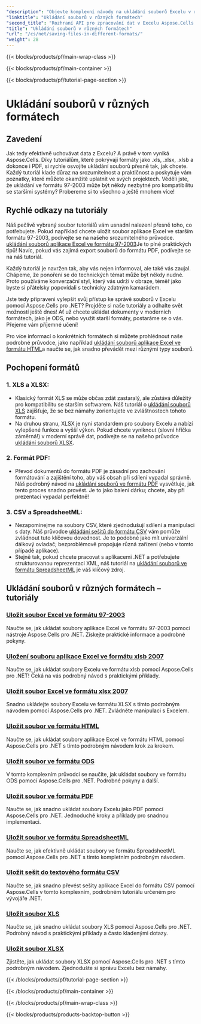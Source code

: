```yaml
---
"description": "Objevte komplexní návody na ukládání souborů Excelu v různých formátech pomocí Aspose.Cells pro .NET. Zlepšete si své dovednosti v Excelu."
"linktitle": "Ukládání souborů v různých formátech"
"second_title": "Rozhraní API pro zpracování dat v Excelu Aspose.Cells v .NET"
"title": "Ukládání souborů v různých formátech"
"url": "/cs/net/saving-files-in-different-formats/"
"weight": 28
---
```


{{< blocks/products/pf/main-wrap-class >}}

{{< blocks/products/pf/main-container >}}

{{< blocks/products/pf/tutorial-page-section >}}

# Ukládání souborů v různých formátech

## Zavedení

Jak tedy efektivně uchovávat data z Excelu? A právě v tom vyniká Aspose.Cells. Díky tutoriálům, které pokrývají formáty jako .xls, .xlsx, .xlsb a dokonce i PDF, si rychle osvojíte ukládání souborů přesně tak, jak chcete. Každý tutoriál klade důraz na srozumitelnost a praktičnost a poskytuje vám poznatky, které můžete okamžitě uplatnit ve svých projektech. Věděli jste, že ukládání ve formátu 97-2003 může být někdy nezbytné pro kompatibilitu se staršími systémy? Probereme si to všechno a ještě mnohem více!

## Rychlé odkazy na tutoriály
Náš pečlivě vybraný soubor tutoriálů vám usnadní nalezení přesně toho, co potřebujete. Pokud například chcete uložit soubor aplikace Excel ve starším formátu 97-2003, podívejte se na našeho srozumitelného průvodce. [ukládání souborů aplikace Excel ve formátu 97-2003](./save-excel-file-in-97-2003-format/)Je to plné praktických tipů! Navíc, pokud vás zajímá export souborů do formátu PDF, podívejte se na náš tutoriál.

Každý tutoriál je navržen tak, aby vás nejen informoval, ale také vás zaujal. Chápeme, že ponoření se do technických témat může být někdy nudné. Proto používáme konverzační styl, který vás udrží v obraze, téměř jako byste si přátelsky popovídali s technicky zdatným kamarádem.

Jste tedy připraveni vylepšit svůj přístup ke správě souborů v Excelu pomocí Aspose.Cells pro .NET? Projděte si naše tutoriály a odhalte svět možností ještě dnes! Ať už chcete ukládat dokumenty v moderních formátech, jako je ODS, nebo využít starší formáty, postaráme se o vás. Přejeme vám příjemné učení! 

Pro více informací o konkrétních formátech si můžete prohlédnout naše podrobné průvodce, jako například [ukládání souborů aplikace Excel ve formátu HTML](./save-file-in-html-format/)a naučte se, jak snadno převádět mezi různými typy souborů.

## Pochopení formátů

### 1. XLS a XLSX: 
- Klasický formát XLS se může občas zdát zastaralý, ale zůstává důležitý pro kompatibilitu se starším softwarem. Náš tutoriál o [ukládání souborů XLS](./save-xls-file/) zajišťuje, že se bez námahy zorientujete ve zvláštnostech tohoto formátu. 
- Na druhou stranu, XLSX je nyní standardem pro soubory Excelu a nabízí vylepšené funkce a vyšší výkon. Pokud chcete vyniknout (slovní hříčka záměrná!) v moderní správě dat, podívejte se na našeho průvodce [ukládání souborů XLSX](./save-xlsx-file/).

### 2. Formát PDF:
- Převod dokumentů do formátu PDF je zásadní pro zachování formátování a zajištění toho, aby váš obsah při sdílení vypadal správně. Náš podrobný návod na [ukládání souborů ve formátu PDF](./save-file-in-pdf-format/) vysvětluje, jak tento proces snadno provést. Je to jako balení dárku; chcete, aby při prezentaci vypadal perfektně!

### 3. CSV a SpreadsheetML:
- Nezapomínejme na soubory CSV, které zjednodušují sdílení a manipulaci s daty. Náš průvodce [ukládání sešitů do formátu CSV](./save-workbook-to-text-csv-format/) vám pomůže zvládnout tuto klíčovou dovednost. Je to podobné jako mít univerzální dálkový ovladač; bezproblémově propojuje různá zařízení (nebo v tomto případě aplikace).
- Stejně tak, pokud chcete pracovat s aplikacemi .NET a potřebujete strukturovanou reprezentaci XML, náš tutoriál na [ukládání souborů ve formátu SpreadsheetML](./save-file-in-spreadsheetml-format/) je váš klíčový zdroj.

## Ukládání souborů v různých formátech – tutoriály
### [Uložit soubor Excel ve formátu 97-2003](./save-excel-file-in-97-2003-format/)
Naučte se, jak ukládat soubory aplikace Excel ve formátu 97-2003 pomocí nástroje Aspose.Cells pro .NET. Získejte praktické informace a podrobné pokyny.
### [Uložení souboru aplikace Excel ve formátu xlsb 2007](./save-excel-file-in-2007-xlsb-format/)
Naučte se, jak ukládat soubory Excelu ve formátu xlsb pomocí Aspose.Cells pro .NET! Čeká na vás podrobný návod s praktickými příklady.
### [Uložit soubor Excel ve formátu xlsx 2007](./save-excel-file-in-2007-xlsx-format/)
Snadno ukládejte soubory Excelu ve formátu XLSX s tímto podrobným návodem pomocí Aspose.Cells pro .NET. Zvládněte manipulaci s Excelem.
### [Uložit soubor ve formátu HTML](./save-file-in-html-format/)
Naučte se, jak ukládat soubory aplikace Excel ve formátu HTML pomocí Aspose.Cells pro .NET s tímto podrobným návodem krok za krokem.
### [Uložit soubor ve formátu ODS](./save-file-in-ods-format/)
V tomto komplexním průvodci se naučíte, jak ukládat soubory ve formátu ODS pomocí Aspose.Cells pro .NET. Podrobné pokyny a další.
### [Uložit soubor ve formátu PDF](./save-file-in-pdf-format/)
Naučte se, jak snadno ukládat soubory Excelu jako PDF pomocí Aspose.Cells pro .NET. Jednoduché kroky a příklady pro snadnou implementaci.
### [Uložit soubor ve formátu SpreadsheetML](./save-file-in-spreadsheetml-format/)
Naučte se, jak efektivně ukládat soubory ve formátu SpreadsheetML pomocí Aspose.Cells pro .NET s tímto kompletním podrobným návodem.
### [Uložit sešit do textového formátu CSV](./save-workbook-to-text-csv-format/)
Naučte se, jak snadno převést sešity aplikace Excel do formátu CSV pomocí Aspose.Cells v tomto komplexním, podrobném tutoriálu určeném pro vývojáře .NET.
### [Uložit soubor XLS](./save-xls-file/)
Naučte se, jak snadno ukládat soubory XLS pomocí Aspose.Cells pro .NET. Podrobný návod s praktickými příklady a často kladenými dotazy.
### [Uložit soubor XLSX](./save-xlsx-file/)
Zjistěte, jak ukládat soubory XLSX pomocí Aspose.Cells pro .NET s tímto podrobným návodem. Zjednodušte si správu Excelu bez námahy.

{{< /blocks/products/pf/tutorial-page-section >}}

{{< /blocks/products/pf/main-container >}}

{{< /blocks/products/pf/main-wrap-class >}}

{{< blocks/products/products-backtop-button >}}